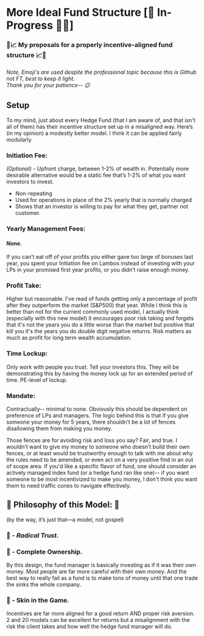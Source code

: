 # More Ideal Fund Structure [🚧 In-Progress 👷‍♂️]
### 💸📈 My proposals for a properly incentive-aligned fund structure 📈💸
###### Note, Emoji's are used despite the professional topic because this is Github not FT, best to keep it light. <br/> Thank you for your patience-- 😉
## Setup
To my mind, just about every Hedge Fund (that I am aware of, and that isn't all of them) has their incentive structure set up in a misaligned way.  Here’s (in my opinion) a modestly better model.  I think it can be applied fairly modularly.

### **Initiation Fee:** 
_(Optional)_ - Upfront charge, between 1-2% of wealth in.  Potentially more desirable alternative would be a static fee that’s 1-2% of what you want investors to invest.  
*   Non-repeating
*   Used for operations in place of the 2% yearly that is normally charged
*   Shows that an investor is willing to pay for what they get, partner not customer.

### **Yearly Management Fees:** 
#### _None._  
If you can’t eat off of your profits you either gave too large of bonuses last year, you spent your Initiation fee on Lambos instead of investing with your LPs in your promised first year profits, or you didn’t raise enough money.

### **Profit Take:**  
Higher but reasonable.  I've read of funds getting only a percentage of profit after they outperform the market (S&P500) that year.  While I think this is better than not for the current commonly used model, I actually think (especially with this new model) it encourages poor risk taking and forgets that it's not the years you do a little worse than the market but positive that kill you it's the years you do double digit negative returns.  Risk matters as much as profit for long term wealth accumulation.

### **Time Lockup:**  
Only work with people you trust.  Tell your investors this.  They will be demonstrating this by having the money lock up for an extended period of time.  PE-level of lockup.  

### **Mandate:**  
Contractually-- minimal to none.  Obviously this should be dependent on preference of LPs and managers.  The logic behind this is that if you give someone your money for 5 years, there shouldn’t be a lot of fences disallowing them from making you money.  

Those fences are for avoiding risk and loss you say?  Fair, and true.  I wouldn’t want to give my money to someone who doesn’t build their own fences, or at least would be trustworthy enough to talk with me about why the rules need to be amended, or even act on a very positive find in an out of scope area.  If you'd like a specific flavor of fund, one should consider an actively managed index fund (or a hedge fund ran like one)-- if you want someone to be most incentivized to make you money, I don't think you want them to need traffic cones to navigate effectively.


## 🔑 Philosophy of this Model: 🔑
(by the way, it’s just that—a model, not gospel)

### 🔑 - _Radical Trust._

### 🔑 - Complete Ownership.
By this design, the fund manager is basically investing as if it was their own money.  Most people are far more careful with their own money.  And the best way to really fail as a fund is to make tons of money until that one trade the sinks the whole company.

### 🔑 - Skin in the Game. 
Incentives are far more aligned for a good return AND proper risk aversion.  2 and 20 models can be excellent for returns but a misalignment with the risk the client takes and how well the hedge fund manager will do.



[comment]: # (work in progress, check out this cool comment I can do now! 💸💵📈💰)




